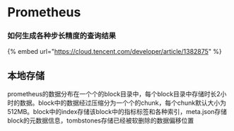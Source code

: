 # Prometheus

### 如何生成各种步长精度的查询结果

{% embed url="https://cloud.tencent.com/developer/article/1382875" %}

## 本地存储

prometheus的数据分布在一个个的block目录中，每个block目录中存储时长2小时的数据。block中的数据经过压缩分为一个个的chunk，每个chunk默认大小为512MB。block中的index存储该block中的指标标签和各种索引，meta.json存储block的元数据信息，tombstones存储已经被软删除的数据偏移位置

